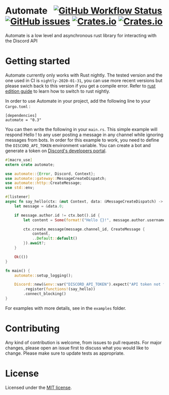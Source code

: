 # Automate &nbsp; [![GitHub Workflow Status](https://img.shields.io/github/workflow/status/mbenoukaiss/automate/Checks?style=for-the-badge)](https://github.com/mbenoukaiss/automate/actions) [![GitHub issues](https://img.shields.io/github/issues/mbenoukaiss/automate?style=for-the-badge)](https://github.com/mbenoukaiss/automate/issues) [![Crates.io](https://img.shields.io/crates/v/automate?style=for-the-badge)](https://crates.io/crates/automate) [![Crates.io](https://img.shields.io/crates/l/automate?style=for-the-badge)](https://github.com/mbenoukaiss/automate/blob/master/LICENSE)
Automate is a low level and asynchronous rust library for interacting with the Discord API

# Getting started
Automate currently only works with Rust nightly. The tested version and the one used in CI is
`nightly-2020-01-31`, you can use more recent versions but please swich back to this version 
if you get a compile error. Refer to [rust edition guide](https://doc.rust-lang.org/edition-guide/rust-2018/rustup-for-managing-rust-versions.html)
to learn how to switch to rust nightly.

In order to use Automate in your project, add the following line to your `Cargo.toml` :
```
[dependencies]
automate = "0.3"
```

You can then write the following in your `main.rs`. This simple example will respond Hello <name of the user>! to any
user posting a message in any channel while ignoring messages from bots.
In order for this example to work, you need to define the `DISCORD_API_TOKEN` environment variable. You can create a
bot and generate a token on [Discord's developers portal](https://discordapp.com/developers/applications/).

```rust
#[macro_use]
extern crate automate;

use automate::{Error, Discord, Context};
use automate::gateway::MessageCreateDispatch;
use automate::http::CreateMessage;
use std::env;

#[listener]
async fn say_hello(ctx: &mut Context, data: &MessageCreateDispatch) -> Result<(), Error> {
    let message = &data.0;

    if message.author.id != ctx.bot().id {
        let content = Some(format!("Hello {}!", message.author.username));

        ctx.create_message(message.channel_id, CreateMessage {
            content,
            ..Default::default()
        }).await?;
    }

    Ok(())
}

fn main() {
    automate::setup_logging();

    Discord::new(&env::var("DISCORD_API_TOKEN").expect("API token not found"))
        .register(functions!(say_hello))
        .connect_blocking()
}
```

For examples with more details, see in the `examples` folder.

# Contributing
Any kind of contribution is welcome, from issues to pull requests. For major changes, please open an issue first to discuss what you would like to change.
Please make sure to update tests as appropriate.

# License
Licensed under the [MIT license](LICENSE).